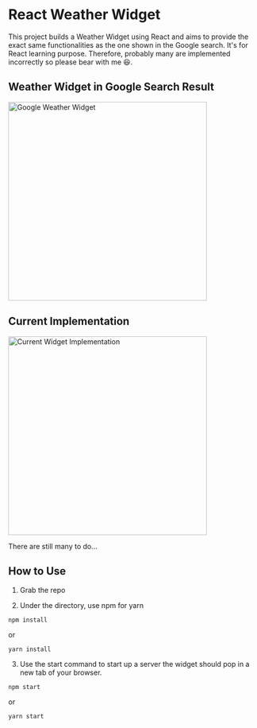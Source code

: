 # React Weather Widget

This project builds a Weather Widget using React and aims to provide the exact same functionalities as the one shown in the Google search. It's for React learning purpose. Therefore, probably many are implemented incorrectly so please bear with me 😆.

## Weather Widget in Google Search Result

<img src="https://github.com/wm4n/react-weather-widget/blob/readme/readme/screen_google.png" alt="Google Weather Widget" width="400"/>

## Current Implementation

<img src="https://github.com/wm4n/react-weather-widget/blob/readme/readme/screen_current.gif" alt="Current Widget Implementation" width="400"/>

There are still many to do...

## How to Use

1. Grab the repo

2. Under the directory, use npm for yarn

  `npm install`
  
  or
  
  `yarn install`
  
3. Use the start command to start up a server the widget should pop in a new tab of your browser.

  `npm start`
  
  or
  
  `yarn start`
